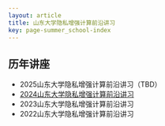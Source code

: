 ```yaml
---
layout: article
title: 山东大学隐私增强计算前沿讲习
key: page-summer_school-index
---
```


## 历年讲座

- 2025山东大学隐私增强计算前沿讲习（TBD）
- [2024山东大学隐私增强计算前沿讲习](/summer_school/2024)
- 2023山东大学隐私增强计算前沿讲习
- 2022山东大学隐私增强计算前沿讲习
